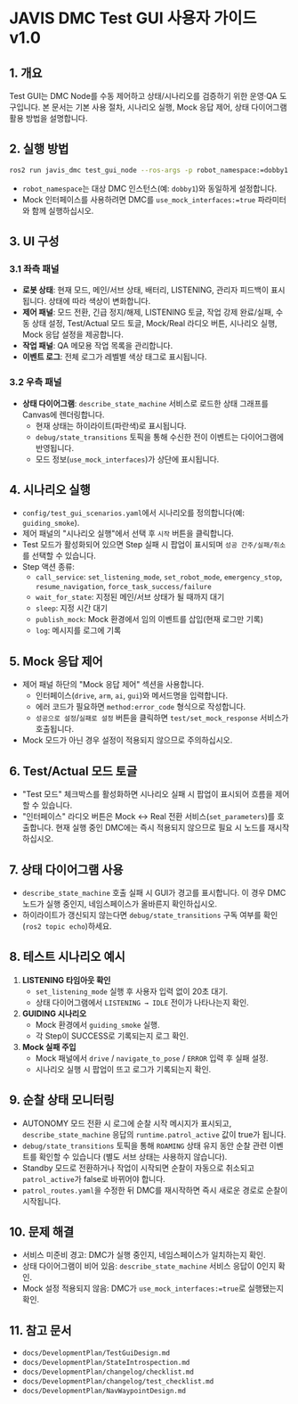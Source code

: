 # JAVIS DMC Test GUI 사용자 가이드 v1.0

## 1. 개요
Test GUI는 DMC Node를 수동 제어하고 상태/시나리오를 검증하기 위한 운영·QA 도구입니다. 본 문서는 기본 사용 절차, 시나리오 실행, Mock 응답 제어, 상태 다이어그램 활용 방법을 설명합니다.

## 2. 실행 방법
```bash
ros2 run javis_dmc test_gui_node --ros-args -p robot_namespace:=dobby1
```
- `robot_namespace`는 대상 DMC 인스턴스(예: `dobby1`)와 동일하게 설정합니다.
- Mock 인터페이스를 사용하려면 DMC를 `use_mock_interfaces:=true` 파라미터와 함께 실행하십시오.

## 3. UI 구성
### 3.1 좌측 패널
- **로봇 상태**: 현재 모드, 메인/서브 상태, 배터리, LISTENING, 관리자 피드백이 표시됩니다. 상태에 따라 색상이 변화합니다.
- **제어 패널**: 모드 전환, 긴급 정지/해제, LISTENING 토글, 작업 강제 완료/실패, 수동 상태 설정, Test/Actual 모드 토글, Mock/Real 라디오 버튼, 시나리오 실행, Mock 응답 설정을 제공합니다.
- **작업 패널**: QA 메모용 작업 목록을 관리합니다.
- **이벤트 로그**: 전체 로그가 레벨별 색상 태그로 표시됩니다.

### 3.2 우측 패널
- **상태 다이어그램**: `describe_state_machine` 서비스로 로드한 상태 그래프를 Canvas에 렌더링합니다.
  - 현재 상태는 하이라이트(파란색)로 표시됩니다.
  - `debug/state_transitions` 토픽을 통해 수신한 전이 이벤트는 다이어그램에 반영됩니다.
  - 모드 정보(`use_mock_interfaces`)가 상단에 표시됩니다.

## 4. 시나리오 실행
- `config/test_gui_scenarios.yaml`에서 시나리오를 정의합니다(예: `guiding_smoke`).
- 제어 패널의 "시나리오 실행"에서 선택 후 `시작` 버튼을 클릭합니다.
- Test 모드가 활성화되어 있으면 Step 실패 시 팝업이 표시되며 `성공 간주/실패/취소`를 선택할 수 있습니다.
- Step 액션 종류:
  - `call_service`: `set_listening_mode`, `set_robot_mode`, `emergency_stop`, `resume_navigation`, `force_task_success/failure`
  - `wait_for_state`: 지정된 메인/서브 상태가 될 때까지 대기
  - `sleep`: 지정 시간 대기
  - `publish_mock`: Mock 환경에서 임의 이벤트를 삽입(현재 로그만 기록)
  - `log`: 메시지를 로그에 기록

## 5. Mock 응답 제어
- 제어 패널 하단의 "Mock 응답 제어" 섹션을 사용합니다.
  - 인터페이스(`drive`, `arm`, `ai`, `gui`)와 메서드명을 입력합니다.
  - 에러 코드가 필요하면 `method:error_code` 형식으로 작성합니다.
  - `성공으로 설정`/`실패로 설정` 버튼을 클릭하면 `test/set_mock_response` 서비스가 호출됩니다.
- Mock 모드가 아닌 경우 설정이 적용되지 않으므로 주의하십시오.

## 6. Test/Actual 모드 토글
- "Test 모드" 체크박스를 활성화하면 시나리오 실패 시 팝업이 표시되어 흐름을 제어할 수 있습니다.
- "인터페이스" 라디오 버튼은 Mock ↔ Real 전환 서비스(`set_parameters`)를 호출합니다. 현재 실행 중인 DMC에는 즉시 적용되지 않으므로 필요 시 노드를 재시작하십시오.

## 7. 상태 다이어그램 사용
- `describe_state_machine` 호출 실패 시 GUI가 경고를 표시합니다. 이 경우 DMC 노드가 실행 중인지, 네임스페이스가 올바른지 확인하십시오.
- 하이라이트가 갱신되지 않는다면 `debug/state_transitions` 구독 여부를 확인 (`ros2 topic echo`)하세요.

## 8. 테스트 시나리오 예시
1. **LISTENING 타임아웃 확인**
   - `set_listening_mode` 실행 후 사용자 입력 없이 20초 대기.
   - 상태 다이어그램에서 `LISTENING → IDLE` 전이가 나타나는지 확인.
2. **GUIDING 시나리오**
   - Mock 환경에서 `guiding_smoke` 실행.
   - 각 Step이 SUCCESS로 기록되는지 로그 확인.
3. **Mock 실패 주입**
   - Mock 패널에서 `drive` / `navigate_to_pose` / `ERROR` 입력 후 실패 설정.
   - 시나리오 실행 시 팝업이 뜨고 로그가 기록되는지 확인.

## 9. 순찰 상태 모니터링
- AUTONOMY 모드 전환 시 로그에 순찰 시작 메시지가 표시되고, `describe_state_machine` 응답의 `runtime.patrol_active` 값이 true가 됩니다.
- `debug/state_transitions` 토픽을 통해 `ROAMING` 상태 유지 동안 순찰 관련 이벤트를 확인할 수 있습니다 (별도 서브 상태는 사용하지 않습니다).
- Standby 모드로 전환하거나 작업이 시작되면 순찰이 자동으로 취소되고 `patrol_active`가 false로 바뀌어야 합니다.
- `patrol_routes.yaml`을 수정한 뒤 DMC를 재시작하면 즉시 새로운 경로로 순찰이 시작됩니다.

## 10. 문제 해결
- 서비스 미준비 경고: DMC가 실행 중인지, 네임스페이스가 일치하는지 확인.
- 상태 다이어그램이 비어 있음: `describe_state_machine` 서비스 응답이 0인지 확인.
- Mock 설정 적용되지 않음: DMC가 `use_mock_interfaces:=true`로 실행됐는지 확인.

## 11. 참고 문서
- `docs/DevelopmentPlan/TestGuiDesign.md`
- `docs/DevelopmentPlan/StateIntrospection.md`
- `docs/DevelopmentPlan/changelog/checklist.md`
- `docs/DevelopmentPlan/changelog/test_checklist.md`
- `docs/DevelopmentPlan/NavWaypointDesign.md`
